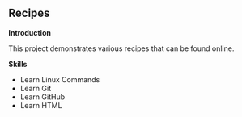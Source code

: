 ## Recipes ##

**Introduction**

This project demonstrates various recipes that can be found online.

**Skills**
- Learn Linux Commands
- Learn Git
- Learn GitHub
- Learn HTML